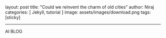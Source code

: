 
layout: post
title:  "Could we reinvent the charm of old cities"
author: Niraj
categories: [ Jekyll, tutorial ]
image: assets/images/download.png
tags: [sticky]

-----------

AI BLOG
